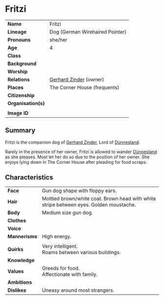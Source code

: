 # Fritzi

|||
| --- | --- |
| **Name** | Fritzi | character.4
| **Lineage** | Dog (German Wirehaired Pointer) |
| **Pronouns** | she/her |
| **Age** | 4 |
| **Class** | |
| **Background** | |
| **Worship** | |
| **Relations** | [Gerhard Zinder](gerhard-zinder.md) (owner) |
| **Places** | The Corner House (frequents) |
| **Citizenship** | |
| **Organisation(s)** | |
|||
| **Image ID** | |

## Summary

Fritzi is the companion dog of [Gerhard Zinder](gerhard-zinder.md), Lord of [Dünnesland](../places/towns/dunnesland.md).

Rarely in the presence of her owner, Fritzi is allowed to wander [Dünnesland](../places/towns/dunnesland.md) as she pleases. Most let her do so due to the position of her owner. She enjoys lying down in The Corner House after pleading for food scraps.

## Characteristics

| | |
| --- | --- |
| **Face** | Gun dog shape with floppy ears. | characteristics.2
| **Hair** | Mottled brown/white coat. Brown head with white stripe between eyes. Golden moustache. |
| **Body** | Medium size gun dog. |
| **Clothes** | |
| **Voice** | |
| **Mannerisms** | High energy. |
| | |
| **Quirks** | Very intelligent.<br>Roams between various buildings. |
| **Knowledge** | |
| **Values** | Greeds for food.<br>Affectionate with family. |
| **Ambitions** | |
| **Dislikes** | Uneasy around most strangers. |
